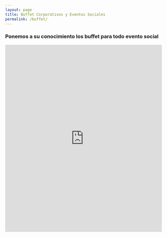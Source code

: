 ```yaml
---
layout: page
title: Buffet Corporativos y Eventos Sociales 
permalink: /buffet/
---
```



### Ponemos a su conocimiento los buffet para todo evento social 



<embed src="https://drive.google.com/file/d/17BsA4itcqwxaRi35q48C1mBGASFCYBF2/view?usp=sharing" type="application/pdf" width="100%" height="600px" />
